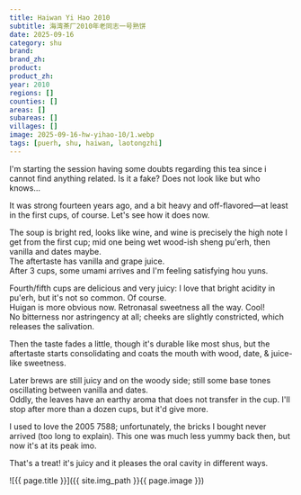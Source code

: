 ```yaml
---
title: Haiwan Yi Hao 2010
subtitle: 海湾茶厂2010年老同志一号熟饼
date: 2025-09-16
category: shu
brand: 
brand_zh: 
product: 
product_zh: 
year: 2010
regions: []
counties: []
areas: []
subareas: []
villages: []
image: 2025-09-16-hw-yihao-10/1.webp
tags: [puerh, shu, haiwan, laotongzhi]
---
```


I'm starting the session having some doubts regarding this tea since i cannot find anything related. Is it a fake? Does not look like but who knows...

It was strong fourteen years ago, and a bit heavy and off-flavored—at least in the first cups, of course. Let's see how it does now.

The soup is bright red, looks like wine, and wine is precisely the high note I get from the first cup; mid one being wet wood-ish sheng pu'erh, then vanilla and dates maybe.\
The aftertaste has vanilla and grape juice.\
After 3 cups, some umami arrives and I'm feeling satisfying hou yuns.

Fourth/fifth cups are delicious and very juicy: I love that bright acidity in pu'erh, but it's not so common. Of course.\
Huigan is more obvious now. Retronasal sweetness all the way. Cool!\
No bitterness nor astringency at all; cheeks are slightly constricted, which releases the salivation.

Then the taste fades a little, though it's durable like most shus, but the aftertaste starts consolidating and coats the mouth with wood, date, & juice-like sweetness.

Later brews are still juicy and on the woody side; still some base tones oscillating between vanilla and dates.\
Oddly, the leaves have an earthy aroma that does not transfer in the cup. I'll stop after more than a dozen cups, but it'd give more.

I used to love the 2005 7588; unfortunately, the bricks I bought never arrived (too long to explain). This one was much less yummy back then, but now it's at its peak imo.

That's a treat! it's juicy and it pleases the oral cavity in different ways.

![{{ page.title }}]({{ site.img_path }}{{ page.image }})